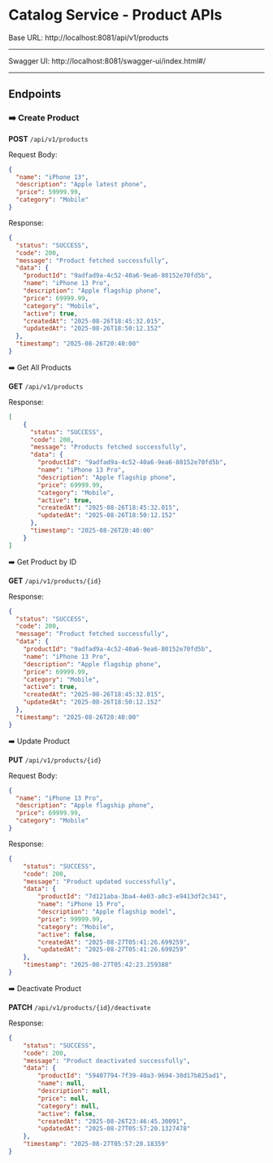 # Catalog Service - Product APIs

Base URL: http://localhost:8081/api/v1/products

---
Swagger UI: http://localhost:8081/swagger-ui/index.html#/

---

## Endpoints

### ➡️ Create Product
**POST** `/api/v1/products`

Request Body:
```json
{
  "name": "iPhone 13",
  "description": "Apple latest phone",
  "price": 59999.99,
  "category": "Mobile"
}
```

Response:
```json
{
  "status": "SUCCESS",
  "code": 200,
  "message": "Product fetched successfully",
  "data": {
    "productId": "9adfad9a-4c52-40a6-9ea6-80152e70fd5b",
    "name": "iPhone 13 Pro",
    "description": "Apple flagship phone",
    "price": 69999.99,
    "category": "Mobile",
    "active": true,
    "createdAt": "2025-08-26T18:45:32.015",
    "updatedAt": "2025-08-26T18:50:12.152"
  },
  "timestamp": "2025-08-26T20:40:00"
}
```

➡️ Get All Products

**GET** `/api/v1/products`

Response:
```json
[
	{
	  "status": "SUCCESS",
	  "code": 200,
	  "message": "Products fetched successfully",
	  "data": {
		"productId": "9adfad9a-4c52-40a6-9ea6-80152e70fd5b",
		"name": "iPhone 13 Pro",
		"description": "Apple flagship phone",
		"price": 69999.99,
		"category": "Mobile",
		"active": true,
		"createdAt": "2025-08-26T18:45:32.015",
		"updatedAt": "2025-08-26T18:50:12.152"
	  },
	  "timestamp": "2025-08-26T20:40:00"
	}
]
```

➡️ Get Product by ID

**GET** `/api/v1/products/{id}`

Response:
```json
{
  "status": "SUCCESS",
  "code": 200,
  "message": "Product fetched successfully",
  "data": {
    "productId": "9adfad9a-4c52-40a6-9ea6-80152e70fd5b",
    "name": "iPhone 13 Pro",
    "description": "Apple flagship phone",
    "price": 69999.99,
    "category": "Mobile",
    "active": true,
    "createdAt": "2025-08-26T18:45:32.015",
    "updatedAt": "2025-08-26T18:50:12.152"
  },
  "timestamp": "2025-08-26T20:40:00"
}
```

➡️ Update Product

**PUT** `/api/v1/products/{id}`

Request Body:
```json
{
  "name": "iPhone 13 Pro",
  "description": "Apple flagship phone",
  "price": 69999.99,
  "category": "Mobile"
}
```

Response:
```json
{
    "status": "SUCCESS",
    "code": 200,
    "message": "Product updated successfully",
    "data": {
        "productId": "7d121aba-3ba4-4e03-a0c3-e9413df2c341",
        "name": "iPhone 15 Pro",
        "description": "Apple flagship model",
        "price": 99999.99,
        "category": "Mobile",
        "active": false,
        "createdAt": "2025-08-27T05:41:26.699259",
        "updatedAt": "2025-08-27T05:41:26.699259"
    },
    "timestamp": "2025-08-27T05:42:23.259388"
}
```

➡️ Deactivate Product

**PATCH** `/api/v1/products/{id}/deactivate`

Response:
```json
{
    "status": "SUCCESS",
    "code": 200,
    "message": "Product deactivated successfully",
    "data": {
        "productId": "59407794-7f39-40a3-9694-30d17b825ad1",
        "name": null,
        "description": null,
        "price": null,
        "category": null,
        "active": false,
        "createdAt": "2025-08-26T23:46:45.30091",
        "updatedAt": "2025-08-27T05:57:20.1327478"
    },
    "timestamp": "2025-08-27T05:57:20.18359"
}
```